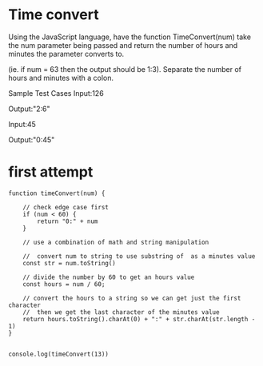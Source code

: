 # Time convert

Using the JavaScript language, have the function TimeConvert(num) take the num parameter being passed and return the number of hours and minutes the parameter converts to.

 (ie. if num = 63 then the output should be 1:3). Separate the number of hours and minutes with a colon.

Sample Test Cases
Input:126

Output:"2:6"


Input:45

Output:"0:45"

# first attempt
```
function timeConvert(num) {

    // check edge case first
    if (num < 60) {
        return "0:" + num
    }

    // use a combination of math and string manipulation

    //  convert num to string to use substring of  as a minutes value
    const str = num.toString()

    // divide the number by 60 to get an hours value
    const hours = num / 60;

    // convert the hours to a string so we can get just the first character
    //  then we get the last character of the minutes value
    return hours.toString().charAt(0) + ":" + str.charAt(str.length - 1)
}


console.log(timeConvert(13))

```